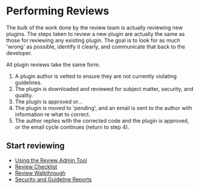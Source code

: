 # Performing Reviews

The bulk of the work done by the review team is actually reviewing new plugins. The steps taken to review a new plugin are actually the same as those for reviewing any existing plugin. The goal is to look for as much 'wrong' as possible, identify it clearly, and communicate that back to the developer.

All plugin reviews take the same form.

1. A plugin author is vetted to ensure they are not currently violating guidelines.
2. The plugin is downloaded and reviewed for subject matter, security, and quality.
3. The plugin is approved or…
4. The plugin is moved to 'pending', and an email is sent to the author with information re what to correct.
5. The author replies with the corrected code and the plugin is approved, or the email cycle continues (return to step 4).

## Start reviewing

- [Using the Review Admin Tool](https://make.wordpress.org/plugins/handbook/performing-reviews/review-admin-tool/)
- [Review Checklist](https://make.wordpress.org/plugins/handbook/performing-reviews/review-checklist/)
- [Review Walkthrough](https://make.wordpress.org/plugins/handbook/performing-reviews/review-walkthrough/)
- [Security and Guideline Reports](https://make.wordpress.org/plugins/handbook/performing-reviews/security-and-guideline-violation-reports/)
